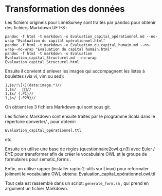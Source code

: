 # Transformation des données

Les fichiers originels pour LimeSurvey sont traités par pandoc pour obtenir des fichiers Markdown UFT-8 :

    pandoc -f html -t markdown -o Evaluation_capital_opérationnel.md --no-wrap "Evaluation du capital opérationnel.html"
    pandoc -f html -t markdown -o Evaluation_du_capital_humain.md --no-wrap--no-wrap "Evaluation du capital humain.html"
    pandoc -f html -t markdown -o Evaluation Evaluation_capital_Structurel.md --no-wrap Evaluation_capital_Structurel.html

Ensuite il convient d'enlever les images qui accompagnent les listes à boulettes (via vi, vim ou sed):

    1,$s/!\[\](data:image.*)//
    1,$s/   //
    1,$s/ {.P1}//
    1,$s/ {.P29}//

On  obtient les 3 fichiers Markdown qui sont sous git.

Les fichiers Markdown sont ensuite traités par le programme Scala dans le répertoire converter/ ,
pour obtenir:

    Evaluation_capital_opérationnel.ttl
etc.

Ensuite on utilise une base de règles (questionnaire2owl.q.n3) avec Euler / EYE pour transformer afin de créer le vocabulaire OWL et le groupe de formulaires pour sematic\_forms .

Enfin, on utilise rapper (installer raptor2-utils sur Linux) pour reformater joliment le vocabulaire OWL obtenu:
    Evaluation_capital_opérationnel.owl.ttl


Tout cela est rassemblé dans un script: `generate_form.sh` , qui prend en argument un fichier Markdown.

